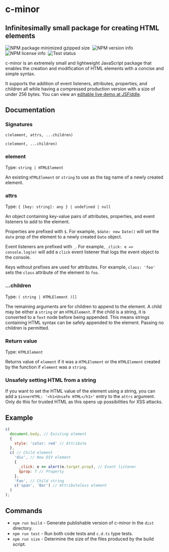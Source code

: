 # c-minor

## Infinitesimally small package for creating HTML elements

![NPM package minimized gzipped size](https://img.shields.io/bundlejs/size/c-minor)&nbsp;
![NPM version info](https://img.shields.io/npm/v/c-minor)&nbsp;
![NPM license info](https://img.shields.io/npm/l/c-minor)&nbsp;
![Test status](https://img.shields.io/github/actions/workflow/status/BrandonXLF/c-minor/tests.yml)

c-minor is an extremely small and lightweight JavaScript package that enables the creation and modification of HTML elements with a concise and simple syntax.

It supports the addition of event listeners, attributes, properties, and children all while having a compressed production version with a size of under 256 bytes. You can view an [editable live demo at JSFiddle](https://jsfiddle.net/gh/get/library/pure/BrandonXLF/c-minor/tree/fiddle/demo/src).

## Documentation

### Signatures

`c(element, attrs, ...children)`

`c(element, ...children)`

### element

Type: `string | HTMLElement`

An existing `HTMLElement` or `string` to use as the tag name of a newly created element.

### attrs

Type: `{ [key: string]: any } | undefined | null`

An object containing key-value pairs of attributes, properties, and event listeners to add to the element.

Properties are prefixed with `$`. For example, `$date: new Date()` will set the `date` prop of the element to a newly created `Date` object.

Event listeners are prefixed with `_`. For example, `_click: e => console.log(e)` will add a `click` event listener that logs the event object to the console.

Keys without prefixes are used for attributes. For example, `class: 'foo'` sets the `class` attribute of the element to `foo`.

### ...children

Type: `( string | HTMLElement )[]`

The remaining arguments are for children to append to the element. A child may be either a `string` or an `HTMLElement`. If the child is a string, it is converted to a `Text` node before being appended. This means strings containing HTML syntax can be safely appended to the element. Passing no children is permitted.

### Return value

Type: `HTMLElement`

Returns value of `element` if it was a `HTMLElement` or the `HTMLElement` created by the function if `element` was a `string`.

### Unsafely setting HTML from a string

If you want to set the HTML value of the element using a string, you can add a `$innerHTML: '<h1>Unsafe HTML</h1>'` entry to the `attrs` argument. Only do this for trusted HTML as this opens up possibilities for XSS attacks.

## Example

```js
c(
  document.body, // Existing element
  {
    style: 'color: red' // Attribute
  },
  c( // Child element
    'div', // New DIV element
    {
      _click: e => alert(e.target.prop), // Event listener
      $prop: 7 // Property
    },
    'Foo', // Child string
    c('span', 'Bar') // Attributeless element
  )
);
```

## Commands

* `npm run build` - Generate publishable version of c-minor in the `dist` directory.
* `npm run test` - Run both code tests and `c.d.ts` type tests.
* `npm run size` - Determine the size of the files produced by the build script.

